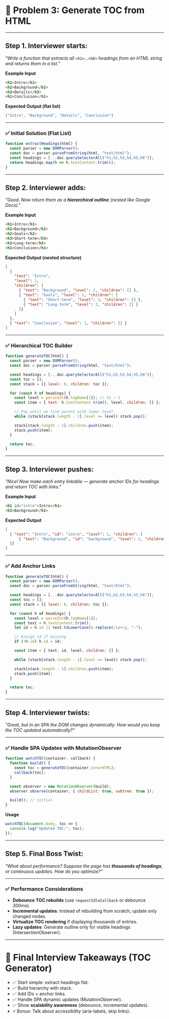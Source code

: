 # 🔎 Problem 3: Generate TOC from HTML

---

## Step 1. Interviewer starts:

*"Write a function that extracts all `<h1>`…`<h6>` headings from an HTML string and returns them in a list."*

**Example Input**

```html
<h1>Intro</h1>
<h2>Background</h2>
<h3>Details</h3>
<h1>Conclusion</h1>
```

**Expected Output (flat list)**

```json
["Intro", "Background", "Details", "Conclusion"]
```

---

### ✅ Initial Solution (Flat List)

```js
function extractHeadings(html) {
  const parser = new DOMParser();
  const doc = parser.parseFromString(html, "text/html");
  const headings = [...doc.querySelectorAll("h1,h2,h3,h4,h5,h6")];
  return headings.map(h => h.textContent.trim());
}
```

---

## Step 2. Interviewer adds:

*"Good. Now return them as a **hierarchical outline** (nested like Google Docs)."*

**Example Input**

```html
<h1>Intro</h1>
<h2>Background</h2>
<h2>Goals</h2>
<h3>Short-term</h3>
<h3>Long-term</h3>
<h1>Conclusion</h1>
```

**Expected Output (nested structure)**

```json
[
  {
    "text": "Intro",
    "level": 1,
    "children": [
      { "text": "Background", "level": 2, "children": [] },
      { "text": "Goals", "level": 2, "children": [
        { "text": "Short-term", "level": 3, "children": [] },
        { "text": "Long-term", "level": 3, "children": [] }
      ]}
    ]
  },
  { "text": "Conclusion", "level": 1, "children": [] }
]
```

---

### ✅ Hierarchical TOC Builder

```js
function generateTOC(html) {
  const parser = new DOMParser();
  const doc = parser.parseFromString(html, "text/html");

  const headings = [...doc.querySelectorAll("h1,h2,h3,h4,h5,h6")];
  const toc = [];
  const stack = [{ level: 0, children: toc }];

  for (const h of headings) {
    const level = parseInt(h.tagName[1]); // h1 → 1
    const item = { text: h.textContent.trim(), level, children: [] };

    // Pop until we find parent with lower level
    while (stack[stack.length - 1].level >= level) stack.pop();

    stack[stack.length - 1].children.push(item);
    stack.push(item);
  }

  return toc;
}
```

---

## Step 3. Interviewer pushes:

*"Nice! Now make each entry linkable — generate anchor IDs for headings and return TOC with links."*

**Example Input**

```html
<h1 id="intro">Intro</h1>
<h2>Background</h2>
```

**Expected Output**

```json
[
  { "text": "Intro", "id": "intro", "level": 1, "children": [
      { "text": "Background", "id": "background", "level": 2, "children": [] }
  ]}
]
```

---

### ✅ Add Anchor Links

```js
function generateTOC(html) {
  const parser = new DOMParser();
  const doc = parser.parseFromString(html, "text/html");

  const headings = [...doc.querySelectorAll("h1,h2,h3,h4,h5,h6")];
  const toc = [];
  const stack = [{ level: 0, children: toc }];

  for (const h of headings) {
    const level = parseInt(h.tagName[1]);
    const text = h.textContent.trim();
    let id = h.id || text.toLowerCase().replace(/\s+/g, "-");

    // Assign id if missing
    if (!h.id) h.id = id;

    const item = { text, id, level, children: [] };

    while (stack[stack.length - 1].level >= level) stack.pop();

    stack[stack.length - 1].children.push(item);
    stack.push(item);
  }

  return toc;
}
```

---

## Step 4. Interviewer twists:

*"Great, but in an SPA the DOM changes dynamically. How would you keep the TOC updated automatically?"*

---

### ✅ Handle SPA Updates with MutationObserver

```js
function watchTOC(container, callback) {
  function build() {
    const toc = generateTOC(container.innerHTML);
    callback(toc);
  }

  const observer = new MutationObserver(build);
  observer.observe(container, { childList: true, subtree: true });

  build(); // initial
}
```

**Usage**

```js
watchTOC(document.body, toc => {
  console.log("Updated TOC:", toc);
});
```

---

## Step 5. Final Boss Twist:

*"What about performance? Suppose the page has **thousands of headings**, or continuous updates. How do you optimize?"*

---

### ✅ Performance Considerations

* **Debounce TOC rebuilds** (use `requestIdleCallback` or debounce 300ms).
* **Incremental updates**: Instead of rebuilding from scratch, update only changed nodes.
* **Virtualize TOC rendering** if displaying thousands of entries.
* **Lazy updates**: Generate outline only for visible headings (IntersectionObserver).

---

# 🎯 Final Interview Takeaways (TOC Generator)

* ✅ Start simple: extract headings flat.
* ✅ Build hierarchy with stack.
* ✅ Add IDs + anchor links.
* ✅ Handle SPA dynamic updates (MutationObserver).
* ✅ Show **scalability awareness** (debounce, incremental updates).
* ⚡ Bonus: Talk about accessibility (aria-labels, skip links).

